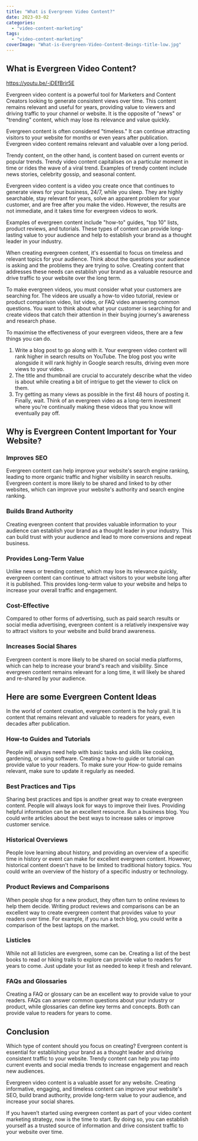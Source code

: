 ```yaml
---
title: "What is Evergreen Video Content?"
date: 2023-03-02
categories: 
  - "video-content-marketing"
tags: 
  - "video-content-marketing"
coverImage: "What-is-Evergreen-Video-Content-Beings-title-low.jpg"
---
```


## What is Evergreen Video Content?

https://youtu.be/-iDEfBrir5E

Evergreen video content is a powerful tool for Marketers and Content Creators looking to generate consistent views over time. This content remains relevant and useful for years, providing value to viewers and driving traffic to your channel or website. It is the opposite of "news" or "trending" content, which may lose its relevance and value quickly. 

Evergreen content is often considered "timeless." It can continue attracting visitors to your website for months or even years after publication. Evergreen video content remains relevant and valuable over a long period. 

Trendy content, on the other hand, is content based on current events or popular trends. Trendy video content capitalises on a particular moment in time or rides the wave of a viral trend. Examples of trendy content include news stories, celebrity gossip, and seasonal content.

Evergreen video content is a video you create once that continues to generate views for your business, 24/7, while you sleep. They are highly searchable, stay relevant for years, solve an apparent problem for your customer, and are free after you make the video. However, the results are not immediate, and it takes time for evergreen videos to work.

Examples of evergreen content include "how-to" guides, "top 10" lists, product reviews, and tutorials. These types of content can provide long-lasting value to your audience and help to establish your brand as a thought leader in your industry.

When creating evergreen content, it's essential to focus on timeless and relevant topics for your audience. Think about the questions your audience is asking and the problems they are trying to solve. Creating content that addresses these needs can establish your brand as a valuable resource and drive traffic to your website over the long term.

To make evergreen videos, you must consider what your customers are searching for. The videos are usually a how-to video tutorial, review or product comparison video, list video, or FAQ video answering common questions. You want to think about what your customer is searching for and create videos that catch their attention in their buying journey's awareness and research phase.

To maximise the effectiveness of your evergreen videos, there are a few things you can do. 

1. Write a blog post to go along with it. Your evergreen video content will rank higher in search results on YouTube. The blog post you write alongside it will rank highly in Google search results, driving even more views to your video. 
2. The title and thumbnail are crucial to accurately describe what the video is about while creating a bit of intrigue to get the viewer to click on them. 
3. Try getting as many views as possible in the first 48 hours of posting it. Finally, wait. Think of an evergreen video as a long-term investment where you're continually making these videos that you know will eventually pay off.

## Why is Evergreen Content Important for Your Website?

### Improves SEO

Evergreen content can help improve your website's search engine ranking, leading to more organic traffic and higher visibility in search results. Evergreen content is more likely to be shared and linked to by other websites, which can improve your website's authority and search engine ranking.

### Builds Brand Authority

Creating evergreen content that provides valuable information to your audience can establish your brand as a thought leader in your industry. This can build trust with your audience and lead to more conversions and repeat business.

### Provides Long-Term Value

Unlike news or trending content, which may lose its relevance quickly, evergreen content can continue to attract visitors to your website long after it is published. This provides long-term value to your website and helps to increase your overall traffic and engagement.

### Cost-Effective

Compared to other forms of advertising, such as paid search results or social media advertising, evergreen content is a relatively inexpensive way to attract visitors to your website and build brand awareness.

### Increases Social Shares

Evergreen content is more likely to be shared on social media platforms, which can help to increase your brand's reach and visibility. Since evergreen content remains relevant for a long time, it will likely be shared and re-shared by your audience.

## Here are some Evergreen Content Ideas

In the world of content creation, evergreen content is the holy grail. It is content that remains relevant and valuable to readers for years, even decades after publication. 

### How-to Guides and Tutorials

People will always need help with basic tasks and skills like cooking, gardening, or using software. Creating a how-to guide or tutorial can provide value to your readers. To make sure your How-to guide remains relevant, make sure to update it regularly as needed.

### Best Practices and Tips

Sharing best practices and tips is another great way to create evergreen content. People will always look for ways to improve their lives. Providing helpful information can be an excellent resource. Run a business blog. You could write articles about the best ways to increase sales or improve customer service.

### Historical Overviews

People love learning about history, and providing an overview of a specific time in history or event can make for excellent evergreen content. However, historical content doesn't have to be limited to traditional history topics. You could write an overview of the history of a specific industry or technology.

### Product Reviews and Comparisons

When people shop for a new product, they often turn to online reviews to help them decide. Writing product reviews and comparisons can be an excellent way to create evergreen content that provides value to your readers over time. For example, if you run a tech blog, you could write a comparison of the best laptops on the market.

### Listicles

While not all listicles are evergreen, some can be. Creating a list of the best books to read or hiking trails to explore can provide value to readers for years to come. Just update your list as needed to keep it fresh and relevant.

### FAQs and Glossaries

Creating a FAQ or glossary can be an excellent way to provide value to your readers. FAQs can answer common questions about your industry or product, while glossaries can define key terms and concepts. Both can provide value to readers for years to come.

## Conclusion

Which type of content should you focus on creating? Evergreen content is essential for establishing your brand as a thought leader and driving consistent traffic to your website. Trendy content can help you tap into current events and social media trends to increase engagement and reach new audiences.

Evergreen video content is a valuable asset for any website. Creating informative, engaging, and timeless content can improve your website's SEO, build brand authority, provide long-term value to your audience, and increase your social shares. 

If you haven’t started using evergreen content as part of your video content marketing strategy, now is the time to start. By doing so, you can establish yourself as a trusted source of information and drive consistent traffic to your website over time.
